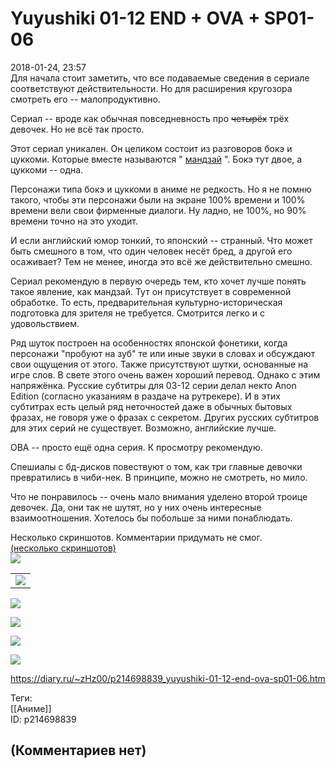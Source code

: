 Yuyushiki 01-12 END + OVA + SP01-06
===================================

  
2018-01-24, 23:57  
 Для начала стоит заметить, что все подаваемые сведения в сериале соответствуют действительности. Но для расширения кругозора смотреть его -- малопродуктивно.   
   
 Сериал -- вроде как обычная повседневность про  ~~четырёх~~  трёх девочек. Но не всё так просто.   
   
 Этот сериал уникален. Он целиком состоит из разговоров бокэ и цуккоми. Которые вместе называются "  [мандзай](https://ru.wikipedia.org/wiki/%D0%9C%D0%B0%D0%BD%D0%B4%D0%B7%D0%B0%D0%B9)  ". Бокэ тут двое, а цуккоми -- одна.   
   
 Персонажи типа бокэ и цуккоми в аниме не редкость. Но я не помню такого, чтобы эти персонажи были на экране 100% времени и 100% времени вели свои фирменные диалоги. Ну ладно, не 100%, но 90% времени точно на это уходит.   
   
 И если английский юмор тонкий, то японский -- странный. Что может быть смешного в том, что один человек несёт бред, а другой его осаживает? Тем не менее, иногда это всё же действительно смешно.   
   
 Сериал рекомендую в первую очередь тем, кто хочет лучше понять такое явление, как мандзай. Тут он присутствует в современной обработке. То есть, предварительная культурно-историческая подготовка для зрителя не требуется. Смотрится легко и с удовольствием.   
   
 Ряд шуток построен на особенностях японской фонетики, когда персонажи "пробуют на зуб" те или иные звуки в словах и обсуждают свои ощущения от этого. Также присутствуют шутки, основанные на игре слов. В свете этого очень важен хороший перевод. Однако с этим напряжёнка. Русские субтитры для 03-12 серии делал некто Anon Edition (согласно указаниям в раздаче на рутрекере). И в этих субтитрах есть целый ряд неточностей даже в обычных бытовых фразах, не говоря уже о фразах с секретом. Других русских субтитров для этих серий не существует. Возможно, английские лучше.   
   
 ОВА -- просто ещё одна серия. К просмотру рекомендую.   
   
 Спешиалы с бд-дисков повествуют о том, как три главные девочки превратились в чиби-нек. В принципе, можно не смотреть, но мило.   
   
 Что не понравилось -- очень мало внимания уделено второй троице девочек. Да, они так не шутят, но у них очень интересные взаимоотношения. Хотелось бы побольше за ними понаблюдать.   
   
 Несколько скриншотов. Комментарии придумать не смог.   
  [(несколько скриншотов)](https://zHz00.diary.ru/p214698839.htm?index=1#linkmore214698839m1)      
   [![](https://i.imgur.com/TefBosul.png)](https://i.imgur.com/TefBosu.png)    
   
 

|  |
| --- |
|  [![](https://i.imgur.com/2Pv3rWvl.png)](https://i.imgur.com/2Pv3rWv.png)  |

   
  [![](https://i.imgur.com/hsQybxwl.png)](https://i.imgur.com/hsQybxw.png)    
   
  [![](https://i.imgur.com/kHwcLmnl.png)](https://i.imgur.com/kHwcLmn.png)    
   
  [![](https://i.imgur.com/Wdd3g8pl.jpg)](https://i.imgur.com/Wdd3g8p.jpg)    
   
  [![](https://i.imgur.com/TmoujnPl.png)](https://i.imgur.com/TmoujnP.png)     
     
  
<https://diary.ru/~zHz00/p214698839_yuyushiki-01-12-end-ova-sp01-06.htm>  
  
Теги:  
[[Аниме]]  
ID: p214698839  


(Комментариев нет)
------------------